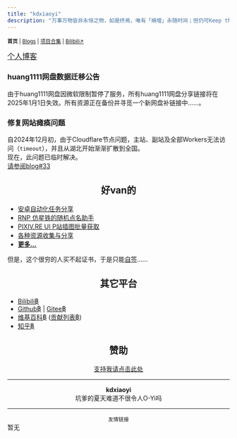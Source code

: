 ```yaml
---
title: "kdxiaoyi"
description: "万事万物皆非永恒之物，如是终焉，唯有「熵增」永随时间；但仍可Keep the spirit of Touching 𝕏."
---
```

<small id="old_menu"><b>首页</b> | <a href="/blogs">Blogs</a> | <a href="/Project">项目合集</a> | <a href="https://space.bilibili.com/1987247870">Bilibili↗</a></small>

<!--## <center>公告</center><br>
现在主副站都已统一使用SoberJS提供的Material Design UI<br>
基于客户端的实时重绘UI，值得拥有。

---
[检索此站点](/search.html)<br>-->
<big>[个人博客](/blogs/index)</big>

### huang1111网盘数据迁移公告
由于huang1111网盘因微软限制暂停了服务，所有huang1111网盘分享链接将在2025年1月1日失效。所有资源正在备份并寻觅一个新网盘补链接中……。

### 修复网站瘫痪问题
自2024年12月初，由于Cloudflare节点问题，主站、副站及全部Workers无法访问（`timeout`），并且从湖北开始渐渐扩散到全国。<br>
现在，此问题已临时解决。<br>
[请参阅blog#33](/blogs/2024/33)

## <center>好van的</center>
* [安卓自动化任务分享](/autotasklist)
* [RNP 仿星铁的随机点名助手](https://github.com/kdxhub/random_name_picker)
* [PIXIV.RE UI P站插图批量获取](/pixiv.re_ui)
* [各种资源收集与分享](/resource-share)
* **[更多…](/Project/)**

但是，这个很穷的人买不起证书，于是只能[自签](https://pan.huang1111.cn/s/KBDVCY)……

## <center>其它平台</center>
* [Bilibili฿](//space.bilibili.com/1987247870)
* [Github฿](//github.com/kdxhub) \| [Gitee฿](//gitee.com/kdxiaoyi)
* [维基百科฿](https://zh.m.wikipedia.org/wiki/User:Kdxiaoyi) ([贡献列表฿](https://zh.m.wikipedia.org/wiki/Special:%E7%94%A8%E6%88%B7%E8%B4%A1%E7%8C%AE/Kdxiaoyi))
* [知乎฿](//www.zhihu.com/people/kdxiaoyi)

## <center>赞助</center>
<a href="/sponsor"><center>支持我请点击此处</center></a>

---
<center><strong>kdxiaoyi</strong></center>
<center>坑爹的夏天难道不很令人O-Yi吗</center>

---
<small><center>友情链接</center></small>
暂无

<div id="mdRender_config" data-sideship-hide="0"></div>
<script src="https://rs.kdxiaoyi.top/res/scripts/js/sober.min.js"></script><script src="https://rs.kdxiaoyi.top/res/scripts/js/md-newUI-render.js"></script>